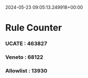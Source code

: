 2024-05-23 09:05:13.249918+00:00
# Rule Counter 
 ### UCATE : 463827

 ### Veneto : 68122

 ### Allowlist : 13930